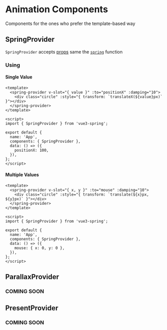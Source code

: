 
# Animation Components

Components for the ones who prefer the template-based way

## SpringProvider

`SpringProvider` accepts [props](/vue3-spring/animation-functions#spring-props) same the [`spring`](/vue3-spring/animation-functions#spring) function

### Using

#### Single Value

```vue
<template>
  <spring-provider v-slot="{ value }" :to="positionX" :damping="10">
    <div class="circle" :style="{ transform: `translateX(${value}px)` }"></div>
  </spring-provider>
</template>

<script>
import { SpringProvider } from 'vue3-spring';

export default {
  name: 'App',
  components: { SpringProvider },
  data: () => ({
    positionX: 100,
  }),
};
</script>
```

#### Multiple Values

```vue
<template>
  <spring-provider v-slot="{ x, y }" :to="mouse" :damping="10">
    <div class="circle" :style="{ transform: `translate(${x}px, ${y}px)` }"></div>
  </spring-provider>
</template>

<script>
import { SpringProvider } from 'vue3-spring';

export default {
  name: 'App',
  components: { SpringProvider },
  data: () => ({
    mouse: { x: 0, y: 0 },
  }),
};
</script>
```

## ParallaxProvider

### COMING SOON

## PresentProvider

### COMING SOON
